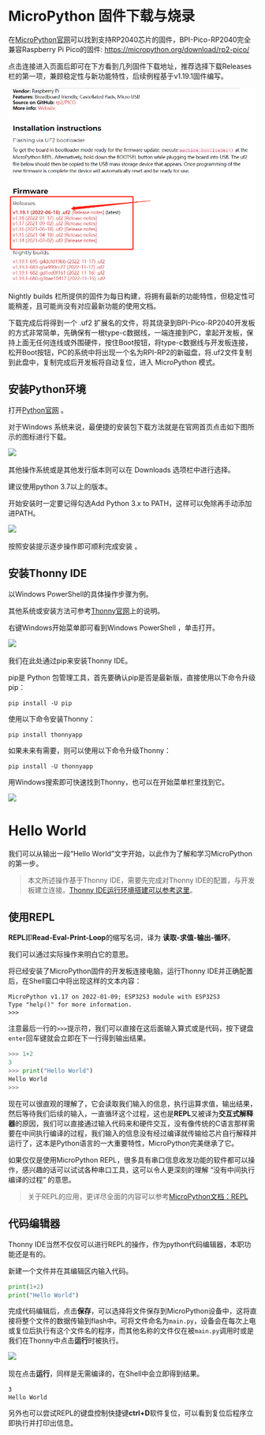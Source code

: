 # MicroPython 固件下载与烧录

在[MicroPython官网](https://micropython.org/)可以找到支持RP2040芯片的固件，BPI-Pico-RP2040完全兼容Raspberry Pi Pico的固件: https://micropython.org/download/rp2-pico/

点击连接进入页面后即可在下方看到几列固件下载地址，推荐选择下载Releases栏的第一项，兼顾稳定性与新功能特性，后续例程基于v1.19.1固件编写。

![](../assets/images/micropython_env_1.png)

Nightly builds 栏所提供的固件为每日构建，将拥有最新的功能特性，但稳定性可能稍差，且可能尚没有对应最新功能的使用文档。

下载完成后将得到一个 .uf2 扩展名的文件，将其烧录到BPI-Pico-RP2040开发板的方式非常简单，先确保有一根type-c数据线，一端连接到PC，拿起开发板，保持上面无任何连线或外围硬件，按住Boot按钮，将type-c数据线与开发板连接，松开Boot按钮，PC的系统中将出现一个名为RPI-RP2的新磁盘，将.uf2文件复制到此盘中，复制完成后开发板将自动复位，进入 MicroPython 模式。

## 安装Python环境

打开[Python官网](https://www.python.org/) 。

对于Windows 系统来说，最便捷的安装包下载方法就是在官网首页点击如下图所示的图标进行下载。

![](../assets/images/Micropython_operating_env_1.png)

其他操作系统或是其他发行版本则可以在 Downloads 选项栏中进行选择。

建议使用python 3.7以上的版本。

开始安装时一定要记得勾选Add Python 3.x to PATH，这样可以免除再手动添加进PATH。

![](../assets/images/Micropython_operating_env_2.png)

按照安装提示逐步操作即可顺利完成安装 。

## 安装Thonny IDE

以Windows PowerShell的具体操作步骤为例。

其他系统或安装方法可参考[Thonny官网](https://thonny.org/)上的说明。

右键Windows开始菜单即可看到Windows PowerShell ，单击打开。

![](../assets/images/Micropython_operating_env_3.png)

我们在此处通过pip来安装Thonny IDE。

pip是 Python 包管理工具，首先要确认pip是否是最新版，直接使用以下命令升级pip：

```shell
pip install -U pip
```

使用以下命令安装Thonny：

```shell
pip install thonnyapp
```

如果未来有需要，则可以使用以下命令升级Thonny：

```shell
pip install -U thonnyapp
```

用Windows搜索即可快速找到Thonny，也可以在开始菜单栏里找到它。

![](../assets/images/Micropython_operating_env_4.png)

# Hello World

我们可以从输出一段“Hello World”文字开始，以此作为了解和学习MicroPython的第一步。

> 本文所述操作基于Thonny IDE，需要先完成对Thonny IDE的配置，与开发板建立连接。[Thonny IDE运行环境搭建可以参考这里](../Programming/Environment.md)。

## 使用REPL

**REPL**即**Read-Eval-Print-Loop**的缩写名词，译为 **读取-求值-输出-循环**。

我们可以通过实际操作来明白它的意思。

将已经安装了MicroPython固件的开发板连接电脑，运行Thonny IDE并正确配置后，在Shell窗口中将出现这样的文本内容：

```
MicroPython v1.17 on 2022-01-09; ESP32S3 module with ESP32S3
Type "help()" for more information.
>>> 
```

注意最后一行的`>>>`提示符，我们可以直接在这后面输入算式或是代码，按下键盘`enter`回车键就会立即在下一行得到输出结果。

```python
>>> 1+2
3
>>> print("Hello World")
Hello World
>>> 
```

现在可以很直观的理解了，它会读取我们输入的信息，执行运算求值，输出结果，然后等待我们后续的输入，一直循环这个过程，这也是**REPL**又被译为**交互式解释器**的原因，我们可以直接通过输入代码来和硬件交互，没有像传统的C语言那样需要在中间执行编译的过程，我们输入的信息没有经过编译就传输给芯片自行解释并运行了，这本是Python语言的一大重要特性，MicroPython完美继承了它。

如果仅仅是使用MicroPython REPL，很多具有串口信息收发功能的软件都可以操作，感兴趣的话可以试试各种串口工具，这可以令人更深刻的理解 “没有中间执行编译的过程” 的意思。

>关于REPL的应用，更详尽全面的内容可以参考[MicroPython文档：REPL](https://docs.micropython.org/en/latest/reference/repl.html)

## 代码编辑器

Thonny IDE当然不仅仅可以进行REPL的操作，作为python代码编辑器，本职功能还是有的。

新建一个文件并在其编辑区内输入代码。

```python
print(1+2)
print("Hello World")
```

完成代码编辑后，点击**保存**，可以选择将文件保存到MicroPython设备中，这将直接将整个文件的数据传输到flash中。可将文件命名为`main.py`，设备会在每次上电或复位后执行有这个文件名的程序，而其他名称的文件仅在被`main.py`调用时或是我们在Thonny中点击**运行**时被执行。

![](../assets/images/Quick_Start.png)

现在点击**运行**，同样是无需编译的，在Shell中会立即得到结果。

```
3
Hello World
```

另外也可以尝试REPL的键盘控制快捷键**ctrl+D**软件复位，可以看到复位后程序立即执行并打印出信息。